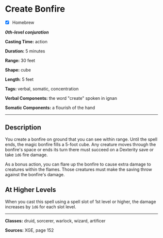 # Create Bonfire

- [x] Homebrew

***0th-level conjuration***

**Casting Time:** action

**Duration:** 5 minutes

**Range:** 30 feet

**Shape:** cube

**Length**: 5 feet

**Tags:** verbal, somatic, concentration

**Verbal Components:** the word "create" spoken in ignan

**Somatic Components:** a flourish of the hand

---

## Description
You create a bonfire on ground that you can see within range. Until the spell ends, the magic bonfire fills a 5-foot cube. Any creature moves through the bonfire's space or ends its turn there must succeed on a Dexterity save or take `1d6` fire damage.

As a bonus action, you can flare up the bonfire to cause extra damage to creatures within the flames. Those creatures must make the saving throw against the bonfire's damage.

## At Higher Levels
When you cast this spell using a spell slot of 1st level or higher, the damage increases by `1d6` for each slot level.

---

**Classes:** druid, sorcerer, warlock, wizard, artificer

**Sources:** XGE, page 152
